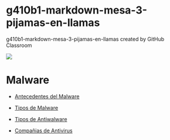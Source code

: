# g410b1-markdown-mesa-3-pijamas-en-llamas
g410b1-markdown-mesa-3-pijamas-en-llamas created by GitHub Classroom

 ![](https://github.com/PFLC/g410b1-markdown-mesa-3-pijamas-en-llamas/blob/master/Logo.jpg)

 # Malware
 
* [Antecedentes del Malware](https://github.com/PFLC/g410b1-markdown-mesa-3-pijamas-en-llamas/blob/master/antecedentes.md)

* [Tipos de Malware](https://github.com/PFLC/g410b1-markdown-mesa-3-pijamas-en-llamas/blob/master/tipos.md)
 
* [Tipos de Antiwalware](https://github.com/PFLC/g410b1-markdown-mesa-3-pijamas-en-llamas/blob/master/antimalware.md)
 
* [Compañias de Antivirus](https://github.com/PFLC/g410b1-markdown-mesa-3-pijamas-en-llamas/blob/master/companias.md)
